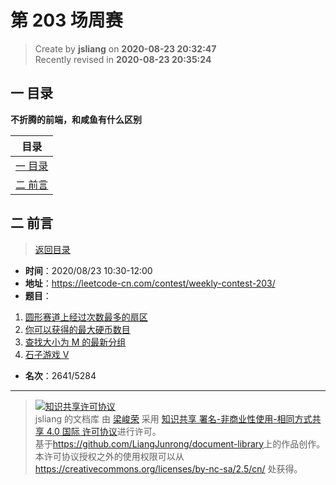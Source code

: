 第 203 场周赛
===

> Create by **jsliang** on **2020-08-23 20:32:47**  
> Recently revised in **2020-08-23 20:35:24**

## <a name="chapter-one" id="chapter-one"></a>一 目录

**不折腾的前端，和咸鱼有什么区别**

| 目录 |
| --- |
| [一 目录](#chapter-one) |
| <a name="catalog-chapter-two" id="catalog-chapter-two"></a>[二 前言](#chapter-two) |

## <a name="chapter-two" id="chapter-two"></a>二 前言

> [返回目录](#chapter-one)

* **时间**：2020/08/23 10:30-12:00
* **地址**：https://leetcode-cn.com/contest/weekly-contest-203/
* **题目**：

1. [圆形赛道上经过次数最多的扇区](https://leetcode-cn.com/contest/weekly-contest-203/problems/most-visited-sector-in-a-circular-track/)
2. [你可以获得的最大硬币数目](https://leetcode-cn.com/contest/weekly-contest-203/problems/maximum-number-of-coins-you-can-get/)
3. [查找大小为 M 的最新分组](https://leetcode-cn.com/contest/weekly-contest-203/problems/find-latest-group-of-size-m/)
4. [石子游戏 V](https://leetcode-cn.com/contest/weekly-contest-203/problems/stone-game-v/)

* **名次**：2641/5284

---

> <a rel="license" href="http://creativecommons.org/licenses/by-nc-sa/4.0/"><img alt="知识共享许可协议" style="border-width:0" src="https://i.creativecommons.org/l/by-nc-sa/4.0/88x31.png" /></a><br /><span xmlns:dct="http://purl.org/dc/terms/" property="dct:title">jsliang 的文档库</span> 由 <a xmlns:cc="http://creativecommons.org/ns#" href="https://github.com/LiangJunrong/document-library" property="cc:attributionName" rel="cc:attributionURL">梁峻荣</a> 采用 <a rel="license" href="http://creativecommons.org/licenses/by-nc-sa/4.0/">知识共享 署名-非商业性使用-相同方式共享 4.0 国际 许可协议</a>进行许可。<br />基于<a xmlns:dct="http://purl.org/dc/terms/" href="https://github.com/LiangJunrong/document-library" rel="dct:source">https://github.com/LiangJunrong/document-library</a>上的作品创作。<br />本许可协议授权之外的使用权限可以从 <a xmlns:cc="http://creativecommons.org/ns#" href="https://creativecommons.org/licenses/by-nc-sa/2.5/cn/" rel="cc:morePermissions">https://creativecommons.org/licenses/by-nc-sa/2.5/cn/</a> 处获得。